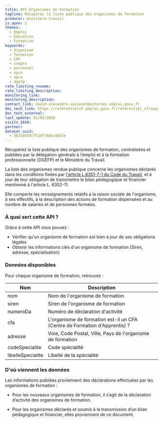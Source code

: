 ```yaml
---
title: API Organismes de Formation
tagline: Récupérez la liste publique des organismes de formation
producer: ministere-travail
is_open: 1
themes:
  - Emploi
  - Education
  - Formation
keywords:
  - Organisme
  - formation
  - CPF
  - compte
  - personnel
  - opco
  - opca
  - dgefp
rate_limiting_resume:
rate_limiting_description:
monitoring_link:
monitoring_description:
contact_link: david-alexandre.voisenet@externes.emploi.gouv.fr
doc_tech_link: https://referentielof.emploi.gouv.fr/referentiel_of/swaggerApi
doc_tech_external:
last_update: 01/03/2020
visits_2019:
partner:
dataset_uuid:
  - 582c8978c751df788ec0bb7e
---
```


Récupérez la liste publique des organismes de formation, centralisées et publiées par la délégation générale à l’emploi et à la formation professionnelle (DGEFP) et le Ministère du Travail.

La liste des organismes rendue publique concerne les organismes déclarés dans les conditions fixées par [l'article L.6351-7-1 du Code du Travail](https://www.legifrance.gouv.fr/codes/article_lc/LEGIARTI000021343604/), et à jour de leur obligation de transmettre le bilan pédagogique et financier mentionné à l'article L. 6352-11.

Elle comporte les renseignements relatifs à la raison sociale de l'organisme, à ses effectifs, à la description des actions de formation dispensées et au nombre de salariés et de personnes formées.

### À quoi sert cette API ?

Grâce à cette API vous pouvez :

- Vérifier qu’un organisme de formation est bien à jour de ses obligations légales
- Obtenir les informations clés d'un organisme de formation (Siren, adresse, spécialisation)

### Données disponibles

Pour chaque organisme de formation, retrouvez :

| Nom               | Description                                                                |
| ----------------- | -------------------------------------------------------------------------- |
| nom               | Nom de l'organisme de formation                                            |
| siren             | Siren de l'organisme de formation                                          |
| numeroDa          | Numéro de déclaration d'activité                                           |
| cfa               | L'organisme de formation est-il un CFA (Centre de Formation d'Apprentis) ? |
| adresse           | Voie, Code Postal, Ville, Pays de l'organisme de formation                 |
| codeSpecialite    | Code spécialité                                                            |
| libelleSpecialite | Libellé de la spécialité                                                   |

### D'où viennent les données

Les informations publiées proviennent des déclarations effectuées par les organismes de formation :

- Pour les nouveaux organismes de formation, il s’agit de la déclaration d’activité des organismes de formation.

- Pour les organismes déclarés et soumis à la transmission d’un bilan pédagogique et financier, elles proviennent de ce document.
